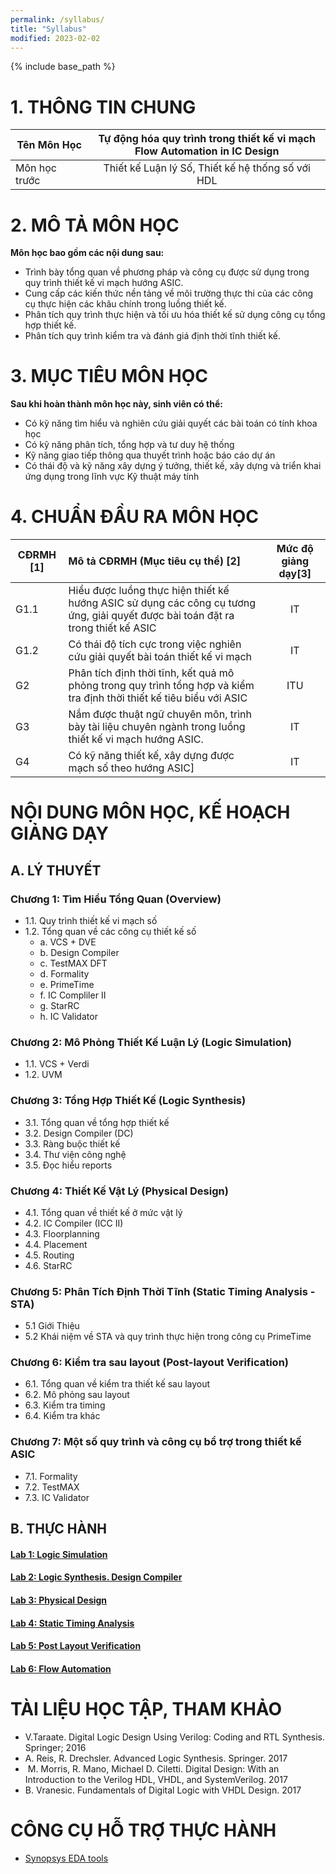 ```yaml
---
permalink: /syllabus/
title: "Syllabus"
modified: 2023-02-02
---
```


{% include base_path %}

# 1. THÔNG TIN CHUNG

| Tên Môn Học   | Tự động hóa quy trình trong thiết kế vi mạch <br/>Flow Automation in IC Design |
|---------------|:------:|
| Môn học trước |   Thiết kế Luận lý Số, Thiết kế hệ thống số với HDL   |

# 2. MÔ TẢ MÔN HỌC

**Môn học bao gồm các nội dung sau:**

* Trình bày tổng quan về phương pháp và công cụ được sử dụng trong quy trình thiết kế vi mạch hướng ASIC.
* Cung cấp các kiến thức nền tảng về môi trường thực thi của các công cụ thực hiện các khâu chính trong luồng thiết kế.
* Phân tích quy trình thực hiện và tối ưu hóa thiết kế sử dụng công cụ tổng hợp thiết kế.
* Phân tích quy trình kiểm tra và đánh giá định thời tĩnh thiết kế.

# 3. MỤC TIÊU MÔN HỌC

**Sau khi hoàn thành môn học này, sinh viên có thể:**

* Có kỹ năng tìm hiểu và nghiên cứu giải quyết các bài toán có tính khoa học
* Có kỹ năng phân tích, tổng hợp và tư duy hệ thống
* Kỹ năng giao tiếp thông qua thuyết trình hoặc báo cáo dự án
* Có thái độ và kỹ năng xây dựng ý tưởng, thiết kế, xây dựng và triển khai ứng dụng trong lĩnh vực Kỹ thuật máy tính

# 4. CHUẨN ĐẦU RA MÔN HỌC

| CĐRMH [1] | Mô tả CĐRMH (Mục tiêu cụ thể) [2]                                                                                                | Mức độ giảng dạy[3] |
|-----------|:---------------------------------------------------------------------------------------------------------------------------------|:-------------------:|
| G1.1      | Hiểu được luồng thực hiện thiết kế hướng ASIC sử dụng các công cụ tương ứng, giải quyết được bài toán đặt ra trong thiết kế ASIC |         IT          |
| G1.2      | Có thái độ tích cực trong việc nghiên cứu giải quyết bài toán thiết kế vi mạch                                                   |         IT          |
| G2        | Phân tích định thời tĩnh, kết quả mô phỏng trong quy trình tổng hợp và kiểm tra định thời thiết kế tiêu biểu với ASIC            |         ITU         |
| G3        | Nắm được thuật ngữ chuyên môn, trình bày tài liệu chuyên ngành trong luồng thiết kế vi mạch hướng ASIC.                          |         IT          |
| G4        | Có kỹ năng thiết kế, xây dựng được mạch số theo hướng ASIC]                                                                      |         IT          |

# NỘI DUNG MÔN HỌC, KẾ HOẠCH GIẢNG DẠY
## A. LÝ THUYẾT
### Chương 1: Tìm Hiểu Tổng Quan (Overview)
* 1.1. Quy trình thiết kế vi mạch số
* 1.2. Tổng quan về các công cụ thiết kế số
    * a. VCS + DVE
    * b. Design Compiler
    * c. TestMAX DFT
    * d. Formality
    * e. PrimeTime
    * f. IC Compliler II
    * g. StarRC
    * h. IC Validator

### Chương 2: Mô Phỏng Thiết Kế Luận Lý (Logic Simulation)
* 1.1. VCS + Verdi
* 1.2. UVM

### Chương 3: Tổng Hợp Thiết Kế (Logic Synthesis)
* 3.1. Tổng quan về tổng hợp thiết kế
* 3.2. Design Compiler (DC)
* 3.3. Ràng buộc thiết kế
* 3.4. Thư viện công nghệ
* 3.5. Đọc hiểu reports

### Chương 4: Thiết Kế Vật Lý (Physical Design)
* 4.1. Tổng quan về thiết kế ở mức vật lý
* 4.2. IC Compiler (ICC II)
* 4.3. Floorplanning
* 4.4. Placement
* 4.5. Routing
* 4.6. StarRC

### Chương 5: Phân Tích Định Thời Tĩnh (Static Timing Analysis - STA)
* 5.1 Giới Thiệu
* 5.2 Khái niệm về STA và quy trình thực hiện trong công cụ PrimeTime

### Chương 6: Kiểm tra sau layout (Post-layout Verification)
* 6.1. Tổng quan về kiểm tra thiết kế sau layout
* 6.2. Mô phỏng sau layout
* 6.3. Kiểm tra timing
* 6.4. Kiểm tra khác

### Chương 7: Một số quy trình và công cụ bổ trợ trong thiết kế ASIC
* 7.1. Formality
* 7.2. TestMAX
* 7.3. IC Validator

## B. THỰC HÀNH
#### [Lab 1: Logic Simulation](labs/lab1-logic-simulator)
#### [Lab 2: Logic Synthesis. Design Compiler](labs/lab2-logic-synthesis)
#### [Lab 3: Physical Design](labs/lab3-physical-design-icc-ii)
#### [Lab 4: Static Timing Analysis](labs/lab4-sta)
#### [Lab 5: Post Layout Verification](labs/lab5-post-layout-verification)
#### [Lab 6: Flow Automation](labs/lab6-flow-automation)
# TÀI LIỆU HỌC TẬP, THAM KHẢO
* V.Taraate. Digital Logic Design Using Verilog: Coding and RTL Synthesis. Springer; 2016
* A. Reis, R. Drechsler. Advanced Logic Synthesis. Springer. 2017
*  M. Morris, R. Mano, Michael D. Ciletti. Digital Design: With an Introduction to the Verilog HDL, VHDL, and SystemVerilog. 2017
* B. Vranesic. Fundamentals of Digital Logic with VHDL Design. 2017

# CÔNG CỤ HỖ TRỢ THỰC HÀNH
* [Synopsys EDA tools](#)